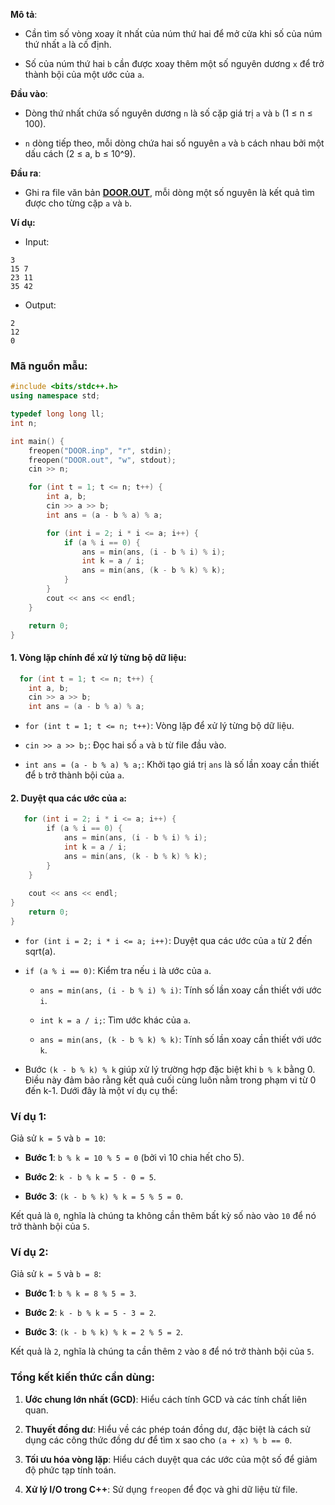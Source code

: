 **Mô tả**:

- Cần tìm số vòng xoay ít nhất của núm thứ hai để mở cửa khi số của núm thứ nhất `a` là cố định.
    
- Số của núm thứ hai `b` cần được xoay thêm một số nguyên dương `x` để trở thành bội của một ước của `a`.
    

**Đầu vào**:

- Dòng thứ nhất chứa số nguyên dương `n` là số cặp giá trị `a` và `b` (1 ≤ n ≤ 100).
    
- `n` dòng tiếp theo, mỗi dòng chứa hai số nguyên `a` và `b` cách nhau bởi một dấu cách (2 ≤ a, b ≤ 10^9).
    

**Đầu ra**:

- Ghi ra file văn bản **[DOOR.OUT](https://DOOR.OUT)**, mỗi dòng một số nguyên là kết quả tìm được cho từng cặp `a` và `b`.

**Ví dụ:**

- Input:

 ```
3
15 7
23 11
35 42
 ```

- Output:

```
2
12
0
```

### Mã nguồn mẫu:

```cpp
#include <bits/stdc++.h>
using namespace std;

typedef long long ll;
int n;

int main() {
    freopen("DOOR.inp", "r", stdin);
    freopen("DOOR.out", "w", stdout);
    cin >> n;

    for (int t = 1; t <= n; t++) {
        int a, b;
        cin >> a >> b;
        int ans = (a - b % a) % a;

        for (int i = 2; i * i <= a; i++) {
            if (a % i == 0) {
                ans = min(ans, (i - b % i) % i);
                int k = a / i;
                ans = min(ans, (k - b % k) % k);
            }
        }
        cout << ans << endl;
    }

    return 0;
}

```

#### 1. Vòng lặp chính để xử lý từng bộ dữ liệu:

```cpp
  for (int t = 1; t <= n; t++) {
    int a, b;
    cin >> a >> b;
    int ans = (a - b % a) % a;
```

- `for (int t = 1; t <= n; t++)`: Vòng lặp để xử lý từng bộ dữ liệu.
    
- `cin >> a >> b;`: Đọc hai số `a` và `b` từ file đầu vào.
    
- `int ans = (a - b % a) % a;`: Khởi tạo giá trị `ans` là số lần xoay cần thiết để `b` trở thành bội của `a`.

#### 2. Duyệt qua các ước của `a`:

```cpp
   for (int i = 2; i * i <= a; i++) {
		i​​f (a % i == 0) {
            ans = min(ans, (i - b % i) % i);
            int k = a / i;
            ans = min(ans, (k - b % k) % k);
        }
    }
        
    cout << ans << endl;
}
    return 0;
}
```

- `for (int i = 2; i * i <= a; i++)`: Duyệt qua các ước của `a` từ 2 đến sqrt(a).
    
- `if (a % i == 0)`: Kiểm tra nếu `i` là ước của `a`.
    
    - `ans = min(ans, (i - b % i) % i)`: Tính số lần xoay cần thiết với ước `i`.
        
    - `int k = a / i;`: Tìm ước khác của `a`.
        
    - `ans = min(ans, (k - b % k) % k)`: Tính số lần xoay cần thiết với ước `k`.

- Bước `(k - b % k) % k` giúp xử lý trường hợp đặc biệt khi `b % k` bằng 0. Điều này đảm bảo rằng kết quả cuối cùng luôn nằm trong phạm vi từ 0 đến k-1. Dưới đây là một ví dụ cụ thể:

### Ví dụ 1:

Giả sử `k = 5` và `b = 10`:

- **Bước 1**: `b % k = 10 % 5 = 0` (bởi vì 10 chia hết cho 5).
    
- **Bước 2**: `k - b % k = 5 - 0 = 5`.
    
- **Bước 3**: `(k - b % k) % k = 5 % 5 = 0`.
    

Kết quả là `0`, nghĩa là chúng ta không cần thêm bất kỳ số nào vào `10` để nó trở thành bội của `5`.

### Ví dụ 2:

Giả sử `k = 5` và `b = 8`:

- **Bước 1**: `b % k = 8 % 5 = 3`.
    
- **Bước 2**: `k - b % k = 5 - 3 = 2`.
    
- **Bước 3**: `(k - b % k) % k = 2 % 5 = 2`.
    

Kết quả là `2`, nghĩa là chúng ta cần thêm `2` vào `8` để nó trở thành bội của `5`.

### Tổng kết kiến thức cần dùng:

1. **Ước chung lớn nhất (GCD)**: Hiểu cách tính GCD và các tính chất liên quan.
    
2. **Thuyết đồng dư**: Hiểu về các phép toán đồng dư, đặc biệt là cách sử dụng các công thức đồng dư để tìm x sao cho `(a + x) % b == 0`.
    
3. **Tối ưu hóa vòng lặp**: Hiểu cách duyệt qua các ước của một số để giảm độ phức tạp tính toán.
 
4. **Xử lý I/O trong C++**: Sử dụng `freopen` để đọc và ghi dữ liệu từ file.
